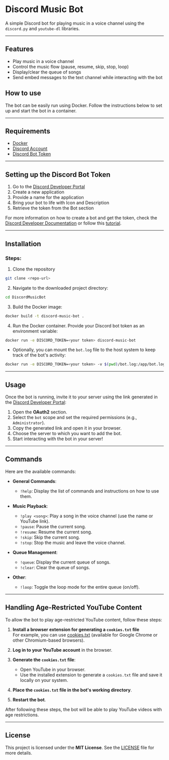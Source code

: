 
# Discord Music Bot

A simple Discord bot for playing music in a voice channel using the `discord.py` and `youtube-dl` libraries.

---

## Features

- Play music in a voice channel
- Control the music flow (pause, resume, skip, stop, loop)
- Display/clear the queue of songs
- Send embed messages to the text channel while interacting with the bot

## How to use

The bot can be easily run using Docker. Follow the instructions below to set up and start the bot in a container.

---

## Requirements

- [Docker](https://docs.docker.com/get-docker/)
- [Discord Account](https://discord.com/)
- [Discord Bot Token](https://discord.com/developers/applications)

---

## Setting up the Discord Bot Token

1. Go to the [Discord Developer Portal](https://discord.com/developers/applications)
2. Create a new application
3. Provide a name for the application
4. Bring your bot to life with Icon and Description
5. Retrieve the token from the Bot section

For more information on how to create a bot and get the token, check
the [Discord Developer Documentation](https://discord.com/developers/docs/intro)
or follow this [tutorial](https://realpython.com/how-to-make-a-discord-bot-python/).

---

## Installation

### Steps:

1. Clone the repository

```bash
git clone <repo-url>
```

2. Navigate to the downloaded project directory:

```bash
cd DiscordMusicBot
```

3. Build the Docker image:

```bash
docker build -t discord-music-bot .
```

4. Run the Docker container. Provide your Discord bot token as an environment variable:

```bash
docker run -e DISCORD_TOKEN=<your token> discord-music-bot
```

* Optionally, you can mount the `bot.log` file to the host system to keep track of the bot's activity:

```bash
docker run -e DISCORD_TOKEN=<your token> -v $(pwd)/bot.log:/app/bot.log discord-music-bot
```

---

## Usage

Once the bot is running, invite it to your server using the link generated in the
[Discord Developer Portal](https://discord.com/developers/applications):

1. Open the **OAuth2** section.
2. Select the `bot` scope and set the required permissions (e.g., `Administrator`).
3. Copy the generated link and open it in your browser.
4. Choose the server to which you want to add the bot.
5. Start interacting with the bot in your server!

---

## Commands

Here are the available commands:

- **General Commands**:
    - `!help`: Display the list of commands and instructions on how to use them.

- **Music Playback**:
    - `!play <song>`: Play a song in the voice channel (use the name or YouTube link).
    - `!pause`: Pause the current song.
    - `!resume`: Resume the current song.
    - `!skip`: Skip the current song.
    - `!stop`: Stop the music and leave the voice channel.

- **Queue Management**:
    - `!queue`: Display the current queue of songs.
    - `!clear`: Clear the queue of songs.

- **Other**:
    - `!loop`: Toggle the loop mode for the entire queue (on/off).

---

## Handling Age-Restricted YouTube Content

To allow the bot to play age-restricted YouTube content, follow these steps:

1. **Install a browser extension for generating a `cookies.txt` file**  
   For example, you can use [cookies.txt](https://addons.mozilla.org/pl/firefox/addon/cookies-txt/) (available for
   Google Chrome or other Chromium-based browsers).

2. **Log in to your YouTube account** in the browser.

3. **Generate the `cookies.txt` file**:
    - Open YouTube in your browser.
    - Use the installed extension to generate a `cookies.txt` file and save it locally on your system.

4. **Place the `cookies.txt` file in the bot's working directory**.

5. **Restart the bot**.

After following these steps, the bot will be able to play YouTube videos with age restrictions.

---

## License

This project is licensed under the **MIT License**. See the [LICENSE](LICENSE) file for more details.

